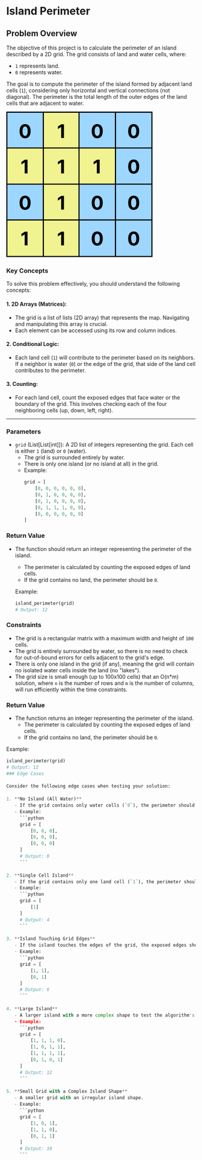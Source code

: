 # Island Perimeter

## Problem Overview

The objective of this project is to calculate the perimeter of an island described by a 2D grid. The grid consists of land and water cells, where:
- `1` represents land.
- `0` represents water.

The goal is to compute the perimeter of the island formed by adjacent land cells (`1`), considering only horizontal and vertical connections (not diagonal). The perimeter is the total length of the outer edges of the land cells that are adjacent to water.

![Image](island-perimeter.png)
### Key Concepts

To solve this problem effectively, you should understand the following concepts:

#### 1. **2D Arrays (Matrices)**:
   - The grid is a list of lists (2D array) that represents the map. Navigating and manipulating this array is crucial.
   - Each element can be accessed using its row and column indices.

#### 2. **Conditional Logic**:
   - Each land cell (`1`) will contribute to the perimeter based on its neighbors. If a neighbor is water (`0`) or the edge of the grid, that side of the land cell contributes to the perimeter.

#### 3. **Counting**:
   - For each land cell, count the exposed edges that face water or the boundary of the grid. This involves checking each of the four neighboring cells (up, down, left, right).

---

### Parameters

- `grid` (List[List[int]]): A 2D list of integers representing the grid. Each cell is either `1` (land) or `0` (water).
  - The grid is surrounded entirely by water.
  - There is only one island (or no island at all) in the grid.
  - Example:
    ```python
    grid = [
        [0, 0, 0, 0, 0, 0],
        [0, 1, 0, 0, 0, 0],
        [0, 1, 0, 0, 0, 0],
        [0, 1, 1, 1, 0, 0],
        [0, 0, 0, 0, 0, 0]
    ]
    ```

### Return Value

- The function should return an integer representing the perimeter of the island.
  - The perimeter is calculated by counting the exposed edges of land cells.
  - If the grid contains no land, the perimeter should be `0`.
  
  Example:
  ```python
  island_perimeter(grid)
  # Output: 12

### Constraints

- The grid is a rectangular matrix with a maximum width and height of `100` cells.
- The grid is entirely surrounded by water, so there is no need to check for out-of-bound errors for cells adjacent to the grid's edge.
- There is only one island in the grid (if any), meaning the grid will contain no isolated water cells inside the land (no "lakes").
- The grid size is small enough (up to 100x100 cells) that an O(n*m) solution, where `n` is the number of rows and `m` is the number of columns, will run efficiently within the time constraints.
### Return Value

- The function returns an integer representing the perimeter of the island.
  - The perimeter is calculated by counting the exposed edges of land cells.
  - If the grid contains no land, the perimeter should be `0`.

Example:
```python
island_perimeter(grid)
# Output: 12
### Edge Cases

Consider the following edge cases when testing your solution:

1. **No Island (All Water)**
   - If the grid contains only water cells (`0`), the perimeter should be `0`.
   - Example:
     ```python
     grid = [
         [0, 0, 0],
         [0, 0, 0],
         [0, 0, 0]
     ]
     # Output: 0
     ```

2. **Single Cell Island**
   - If the grid contains only one land cell (`1`), the perimeter should be `4`.
   - Example:
     ```python
     grid = [
         [1]
     ]
     # Output: 4
     ```

3. **Island Touching Grid Edges**
   - If the island touches the edges of the grid, the exposed edges should be counted as part of the perimeter.
   - Example:
     ```python
     grid = [
         [1, 1],
         [0, 1]
     ]
     # Output: 6
     ```

4. **Large Island**
   - A larger island with a more complex shape to test the algorithm's efficiency and correctness.
   - Example:
     ```python
     grid = [
         [1, 1, 1, 0],
         [1, 0, 1, 1],
         [1, 1, 1, 1],
         [0, 1, 0, 1]
     ]
     # Output: 12
     ```

5. **Small Grid with a Complex Island Shape**
   - A smaller grid with an irregular island shape.
   - Example:
     ```python
     grid = [
         [1, 0, 1],
         [1, 1, 0],
         [0, 1, 1]
     ]
     # Output: 10
     ```

